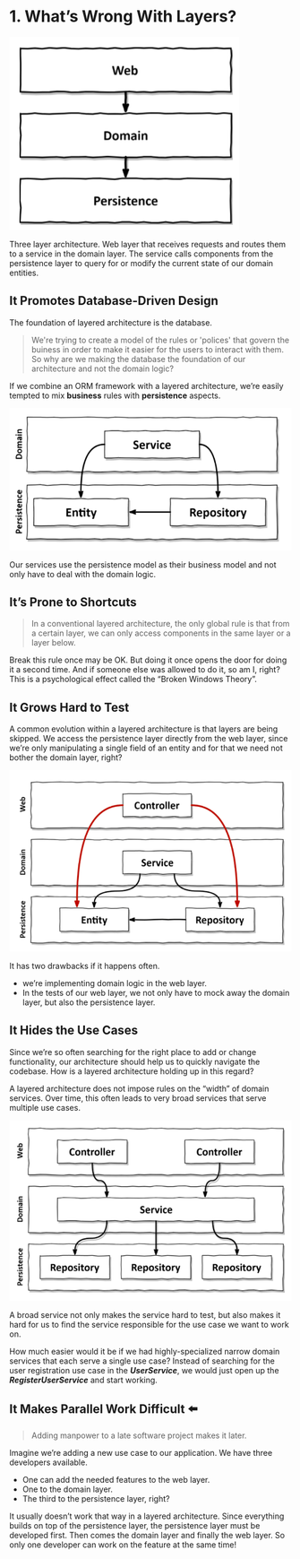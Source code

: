 # 1. What’s Wrong With Layers?

![figure001](./images/figure001.png)

Three layer architecture.
Web layer that receives requests and routes them to a service in the domain layer. The service calls components from the persistence layer to query for or modify the current state of our domain entities.  

## It Promotes Database-Driven Design

The foundation of layered architecture is the database.  

> We're trying to create a model of the rules or 'polices' that govern the buiness in order to make it easier for the users to interact with them. So why are we making the database the foundation of our architecture and not the domain logic?  

If we combine an ORM framework with a layered architecture, we’re easily tempted to mix **business** rules with **persistence** aspects.  

![image002](./images/figure002.png)  

Our services use the persistence model as their business model and not only have to deal with the domain logic.  

## It’s Prone to Shortcuts  

> In a conventional layered architecture, the only global rule is that from a certain layer, we can only access components in the same layer or a layer below.  

Break this rule once may be OK. But doing it once opens the door for doing it a second time. And if someone else was allowed to do it, so am I, right? This is a psychological effect called the “Broken Windows Theory”.  

## It Grows Hard to Test  

A common evolution within a layered architecture is that layers are being skipped. We access the persistence layer directly from the web layer, since we’re only manipulating a single field of an entity and for that we need not bother the domain layer, right?  

![figure004](./images/figure004.png)  

It has two drawbacks if it happens often.
- we’re implementing domain logic in the web layer.
- In the tests of our web layer, we not only have to mock away the domain layer, but also the persistence layer.  

## It Hides the Use Cases  

Since we’re so often searching for the right place to add or change functionality, our architecture should help us to quickly navigate the codebase. How is a layered architecture holding up in this regard?  

A layered architecture does not impose rules on the “width” of domain services. Over time, this often leads to very broad services that serve multiple use cases.  

![figure005](./images/figure005.png)  

A broad service not only makes the service hard to test, but also makes it hard for us to find the service responsible for the use case we want to work on.  

How much easier would it be if we had highly-specialized narrow domain services that each serve a single use case? Instead of searching for the user registration use case in the ***UserService***, we would just open up the ***RegisterUserService*** and start working.  

## It Makes Parallel Work Difficult ⬅️  

> Adding manpower to a late software project makes it later.  

Imagine we’re adding a new use case to our application. We have three developers available. 
- One can add the needed features to the web layer. 
- One to the domain layer.
- The third to the persistence layer, right?  

It usually doesn’t work that way in a layered architecture. Since everything builds on top of the persistence layer, the persistence layer must be developed first. Then comes the domain layer and finally the web layer. So only one developer can work on the feature at the same time!